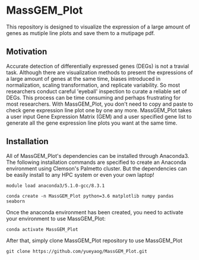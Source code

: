 # MassGEM_Plot
This repository is designed to visualize the expression of a large amount of genes as mutiple line plots and save them to a mutipage pdf.
## Motivation
Accurate detection of differentially expressed genes (DEGs) is not a travial task. Although there are visualization methods to present the expressions of a large amount of genes at the same time, biases introduced in normalization, scaling transformation, and replicate variability. So most researchers conduct careful 'eyeball' inspection to curate a reliable set of DEGs. This process can be time consuming and perhaps frustrating for most researchers. With MassGEM_Plot, you don't need to copy and paste to check gene expression line plot one by one any more. MassGEM_Plot takes a user input Gene Expression Matrix (GEM) and a user specified gene list to generate all the gene expression line plots you want at the same time. 
## Installation
All of MassGEM_Plot's dependencies can be installed through Anaconda3. The following installation commands are specified to create an Anaconda environment using Clemson's Palmetto cluster. But the dependencies can be easily install to any HPC system or even your own laptop! 
```
module load anaconda3/5.1.0-gcc/8.3.1

conda create -n MassGEM_Plot python=3.6 matplotlib numpy pandas seaborn
```
Once the anaconda environment has been created, you need to activate your environment to use MassGEM_Plot:
```
conda activate MassGEM_Plot
```
After that, simply clone MassGEM_Plot repository to use MassGEM_Plot
```
git clone https://github.com/yueyaog/MassGEM_Plot.git
```



